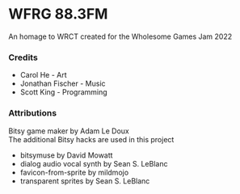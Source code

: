 # WFRG 88.3FM
An homage to WRCT created for the Wholesome Games Jam 2022

### Credits
* Carol He - Art
* Jonathan Fischer - Music
* Scott King - Programming

### Attributions
Bitsy game maker by Adam Le Doux <br>
The additional Bitsy hacks are used in this project <br>
* bitsymuse by David Mowatt
* dialog audio vocal synth by Sean S. LeBlanc
* favicon-from-sprite by mildmojo
* transparent sprites by Sean S. LeBlanc

